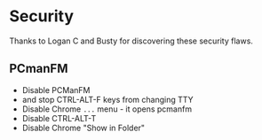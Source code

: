 # Security

Thanks to Logan C and Busty for discovering these security flaws.

## PCmanFM

- Disable PCManFM 
- and stop CTRL-ALT-F<n> keys from changing TTY
- Disable Chrome `...` menu - it opens pcmanfm
- Disable CTRL-ALT-T
- Disable Chrome "Show in Folder"
